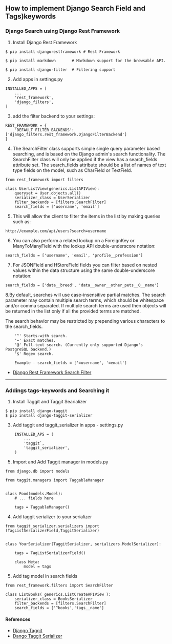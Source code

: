 ## How to implement Django Search Field and Tags)keywords 


### Django Search using Django Rest Framework

1. Install Django Rest Framework 

```
$ pip install djangorestframework # Rest Framework

$ pip install markdown       # Markdown support for the browsable API.

$ pip install django-filter  # Filtering support

```

2. Add apps in settings.py 

```
INSTALLED_APPS = [
    ...
    'rest_framework',
    'django_filters',
]
```

3. add the filter backend to your settings:


```
REST_FRAMEWORK = {
    'DEFAULT_FILTER_BACKENDS': ['django_filters.rest_framework.DjangoFilterBackend']
}
```

4. The SearchFilter class supports simple single query parameter based searching, and is based on the Django admin's search functionality.
The SearchFilter class will only be applied if the view has a search_fields attribute set. The search_fields attribute should be a list of names of text type fields on the model, such as CharField or TextField.

```
from rest_framework import filters

class UserListView(generics.ListAPIView):
    queryset = User.objects.all()
    serializer_class = UserSerializer
    filter_backends = [filters.SearchFilter]
    search_fields = ['username', 'email']
 ```
 
 5. This will allow the client to filter the items in the list by making queries such as:

```
http://example.com/api/users?search=username
```


6. You can also perform a related lookup on a ForeignKey or ManyToManyField with the lookup API double-underscore notation:

```
search_fields = ['username', 'email', 'profile__profession']
```

7. For JSONField and HStoreField fields you can filter based on nested values within the data structure using the same double-underscore notation:

```
search_fields = ['data__breed', 'data__owner__other_pets__0__name']
```

8.By default, searches will use case-insensitive partial matches. The search parameter may contain multiple search terms, which should be whitespace and/or comma separated. If multiple search terms are used then objects will be returned in the list only if all the provided terms are matched.

The search behavior may be restricted by prepending various characters to the search_fields.
```
    '^' Starts-with search.
    '=' Exact matches.
    '@' Full-text search. (Currently only supported Django's PostgreSQL backend.)
    '$' Regex search.
    
    Example - search_fields = ['=username', '=email']
```

    
- [Django Rest Framework Search Filter](https://www.django-rest-framework.org/api-guide/filtering/#searchfilter)

*****

### Addings tags-keywords and Searching it

1. Install Taggit and Taggit Searializer

```
$ pip install django-taggit
$ pip install django-taggit-serializer
```

3. Add taggit and taggit_serializer in apps - settings.py

```
    INSTALLED_APS = (
        ...
        'taggit`,
        'taggit_serializer',
    )

```

5. Import and Add Taggit manager in models.py

```
from django.db import models

from taggit.managers import TaggableManager


class Food(models.Model):
    # ... fields here

    tags = TaggableManager()
```


4. Add taggit serializer to your serializer 

```
from taggit_serializer.serializers import (TagListSerializerField,TaggitSerializer)


class YourSerializer(TaggitSerializer, serializers.ModelSerializer):

    tags = TagListSerializerField()

    class Meta:
        model = tags
```


5. Add tag model in search fields

```
from rest_framework.filters import SearchFilter

class ListBooks( generics.ListCreateAPIView ):
    serializer_class = BooksSerializer
    filter_backends = [filters.SearchFilter]
    search_fields = ['^books','tags__name']
```
  
  
  
#### References 
- [ Django Taggit](https://github.com/jazzband/django-taggit)
- [Dango Taggit Serializer](https://github.com/glemmaPaul/django-taggit-serializer)

    







